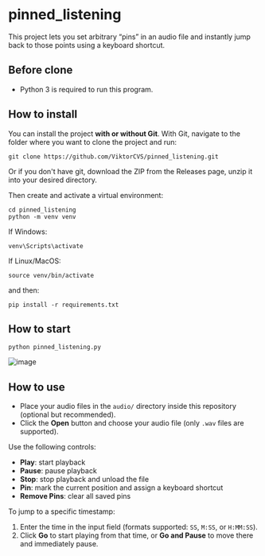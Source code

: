 # pinned_listening
This project lets you set arbitrary “pins” in an audio file and instantly jump back to those points using a keyboard shortcut.

## Before clone
- Python 3 is required to run this program.

## How to install

You can install the project **with or without Git**. With Git, navigate to the folder where you want to clone the project and run:

```
git clone https://github.com/ViktorCVS/pinned_listening.git
```

Or if you don't have git, download the ZIP from the Releases page, unzip it into your desired directory.

Then create and activate a virtual environment:

```
cd pinned_listening
python -m venv venv
```

If Windows:
```
venv\Scripts\activate
```
If Linux/MacOS:
```
source venv/bin/activate
```

and then:
```
pip install -r requirements.txt
```

## How to start
```
python pinned_listening.py
```

![image](https://github.com/user-attachments/assets/40b16b91-4a44-4696-902a-d9b253995ae0)

## How to use

- Place your audio files in the `audio/` directory inside this repository (optional but recommended).  
- Click the **Open** button and choose your audio file (only `.wav` files are supported).

Use the following controls:  
- **Play**: start playback  
- **Pause**: pause playback  
- **Stop**: stop playback and unload the file  
- **Pin**: mark the current position and assign a keyboard shortcut  
- **Remove Pins**: clear all saved pins  

To jump to a specific timestamp:  
1. Enter the time in the input field (formats supported: `SS`, `M:SS`, or `H:MM:SS`).  
2. Click **Go** to start playing from that time, or **Go and Pause** to move there and immediately pause.  
